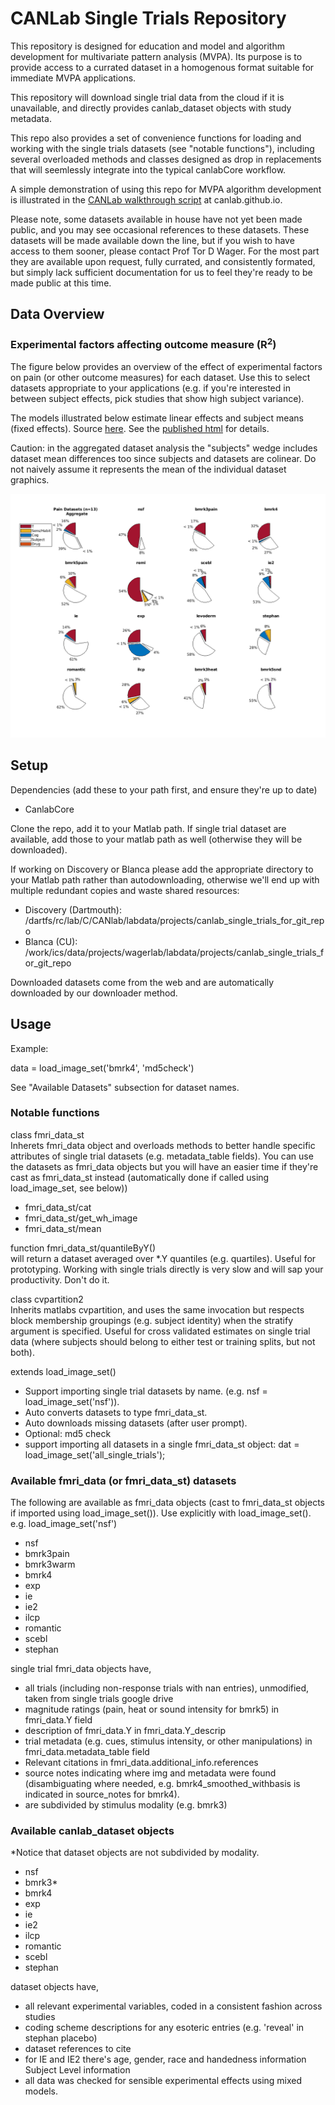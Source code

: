 # CANLab Single Trials Repository 

This repository is designed for education and model and algorithm development for multivariate pattern analysis (MVPA). Its purpose is to provide access to a currated dataset in a homogenous format suitable for immediate MVPA applications.

This repository will download single trial data from the cloud if it is unavailable, and directly provides canlab_dataset objects with study metadata.

This repo also provides a set of convenience functions for loading and working with the single trials datasets (see "notable functions"), including several overloaded methods and classes designed as drop in replacements that will seemlessly integrate into the typical canlabCore workflow.

A simple demonstration of using this repo for MVPA algorithm development is illustrated in the [CANLab walkthrough script](https://canlab.github.io/_pages/canlab_single_trials_demo/demo_norming_comparison.html) at canlab.github.io.

Please note, some datasets available in house have not yet been made public, and you may see occasional references to these datasets. These datasets will be made available down the line, but if you wish to have access to them sooner, please contact Prof Tor D Wager. For the most part they are available upon request, fully currated, and consistently formated, but simply lack sufficient documentation for us to feel they're ready to be made public at this time.

## Data Overview
### Experimental factors affecting outcome measure (R<sup>2</sup>)
The figure below provides an overview of the effect of experimental factors on pain (or other outcome measures) for each dataset. Use this to select datasets appropriate to your applications (e.g. if you're interested in between subject effects, pick studies that show high subject variance). 

The models illustrated below estimate linear effects and subject means (fixed effects). Source [here](QC/QC_main.m). See the [published html](QC/html/QC_main.html) for details.

Caution: in the aggregated dataset analysis the "subjects" wedge includes dataset mean differences too since subjects and datasets are colinear. Do not naively assume it represents the mean of the individual dataset graphics.

![Image description](QC/html/QC_main_01.png)

## Setup 

Dependencies (add these to your path first, and ensure they're up to date)
- CanlabCore

Clone the repo, add it to your Matlab path. If single trial dataset are available, add those to your matlab path as well (otherwise they will be downloaded). 

If working on Discovery or Blanca please add the appropriate directory to your Matlab path rather than autodownloading, otherwise we'll end up with multiple redundant copies and waste shared resources:

- Discovery (Dartmouth): /dartfs/rc/lab/C/CANlab/labdata/projects/canlab_single_trials_for_git_repo
- Blanca (CU): /work/ics/data/projects/wagerlab/labdata/projects/canlab_single_trials_for_git_repo

Downloaded datasets come from the web and are automatically downloaded by our downloader method.

## Usage

Example:

data = load_image_set('bmrk4', 'md5check')

See "Available Datasets" subsection for dataset names. 

### Notable functions ###

class fmri_data_st\
Inherets fmri_data object and overloads methods to better handle specific attributes of single trial datasets (e.g. metadata_table fields). You can use the datasets as fmri_data objects but you will have an easier time if they're cast as fmri_data_st instead (automatically done if called using load_image_set, see below))
- fmri_data_st/cat
- fmri_data_st/get_wh_image
- fmri_data_st/mean

function fmri_data_st/quantileByY()\
will return a dataset averaged over *.Y quantiles (e.g. quartiles). Useful for prototyping. Working with single trials directly is very slow and will sap your productivity. Don't do it.

class cvpartition2\
Inherits matlabs cvpartition, and uses the same invocation but respects block membership groupings (e.g. subject identity) when the stratify argument is specified. Useful for cross validated estimates on single trial data (where subjects should belong to either test or training splits, but not both).

extends load_image_set()
- Support importing single trial datasets by name. (e.g. nsf = load_image_set('nsf')). 
- Auto converts datasets to type fmri_data_st.
- Auto downloads missing datasets (after user prompt). 
- Optional: md5 check
- support importing all datasets in a single fmri_data_st object: dat = load_image_set('all_single_trials');

### Available fmri_data (or fmri_data_st) datasets 
The following are available as fmri_data objects (cast to fmri_data_st objects if imported using load_image_set()). Use explicitly with load_image_set(). e.g. load_image_set('nsf')
- nsf
- bmrk3pain
- bmrk3warm
- bmrk4
- exp
- ie
- ie2
- ilcp
- romantic
- scebl
- stephan

single trial fmri_data objects have,
- all trials (including non-response trials with nan entries), unmodified, taken from single trials google drive
- magnitude ratings (pain, heat or sound intensity for bmrk5) in fmri_data.Y field
- description of fmri_data.Y in fmri_data.Y_descrip
- trial metadata (e.g. cues, stimulus intensity, or other manipulations) in fmri_data.metadata_table field
- Relevant citations in fmri_data.additional_info.references
- source notes indicating where img and metadata were found (disambiguating where needed, e.g. bmrk4_smoothed_withbasis is indicated in source_notes for bmrk4).
- are subdivided by stimulus modality (e.g. bmrk3)

### Available canlab_dataset objects
\*Notice that dataset objects are not subdivided by modality.
- nsf
- bmrk3*
- bmrk4
- exp
- ie
- ie2
- ilcp
- romantic
- scebl
- stephan

dataset objects have,
- all relevant experimental variables, coded in a consistent fashion across studies
- coding scheme descriptions for any esoteric entries (e.g. 'reveal' in stephan placebo)
- dataset references to cite
- for IE and IE2 there's age, gender, race and handedness information Subject Level information
- all data was checked for sensible experimental effects using mixed models.

